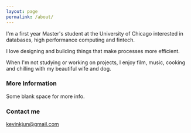 ```yaml
---
layout: page
permalink: /about/
---
```


I'm a first year Master's student at the University of Chicago interested in databases, high performance computing and fintech. 

I love designing and building things that make processes more efficient.

When I'm not studying or working on projects, I enjoy film, music, cooking and chilling with my beautiful wife and dog. 

### More Information

Some blank space for more info.

### Contact me

[kevinkjun@gmail.com](mailto:kevinkjun@gmail.com)
